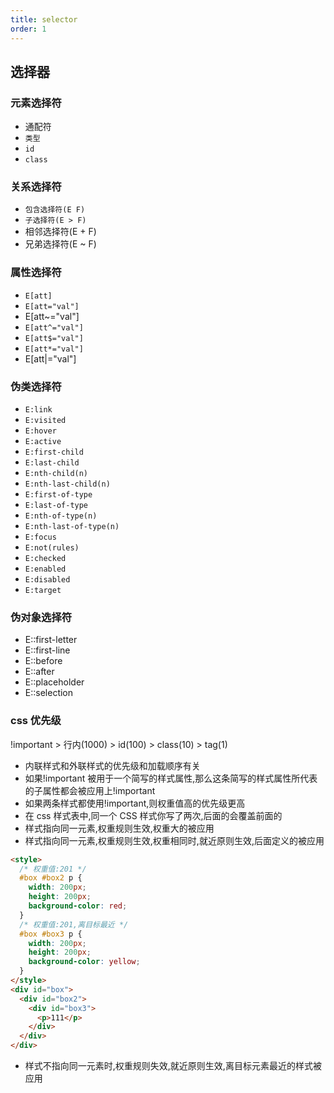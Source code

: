 ```yaml
---
title: selector
order: 1
---
```


## 选择器

### 元素选择符

- 通配符
- `类型`
- `id`
- `class`

### 关系选择符

- `包含选择符(E F)`
- `子选择符(E > F)`
- 相邻选择符(E + F)
- 兄弟选择符(E ~ F)

### 属性选择符

- `E[att]`
- `E[att="val"]`
- E[att~="val"]
- `E[att^="val"]`
- `E[att$="val"]`
- `E[att*="val"]`
- E[att|="val"]

### 伪类选择符

- `E:link`
- `E:visited`
- `E:hover`
- `E:active`
- `E:first-child`
- `E:last-child`
- `E:nth-child(n)`
- `E:nth-last-child(n)`
- `E:first-of-type`
- `E:last-of-type`
- `E:nth-of-type(n)`
- `E:nth-last-of-type(n)`
- `E:focus`
- `E:not(rules)`
- `E:checked`
- `E:enabled`
- `E:disabled`
- `E:target`

### 伪对象选择符

- E::first-letter
- E::first-line
- E::before
- E::after
- E::placeholder
- E::selection

### css 优先级

!important > 行内(1000) > id(100) > class(10) > tag(1)

- 内联样式和外联样式的优先级和加载顺序有关
- 如果!important 被用于一个简写的样式属性,那么这条简写的样式属性所代表的子属性都会被应用上!important
- 如果两条样式都使用!important,则权重值高的优先级更高
- 在 css 样式表中,同一个 CSS 样式你写了两次,后面的会覆盖前面的
- 样式指向同一元素,权重规则生效,权重大的被应用
- 样式指向同一元素,权重规则生效,权重相同时,就近原则生效,后面定义的被应用

```html
<style>
  /* 权重值:201 */
  #box #box2 p {
    width: 200px;
    height: 200px;
    background-color: red;
  }
  /* 权重值:201,离目标最近 */
  #box #box3 p {
    width: 200px;
    height: 200px;
    background-color: yellow;
  }
</style>
<div id="box">
  <div id="box2">
    <div id="box3">
      <p>111</p>
    </div>
  </div>
</div>
```

- 样式不指向同一元素时,权重规则失效,就近原则生效,离目标元素最近的样式被应用
